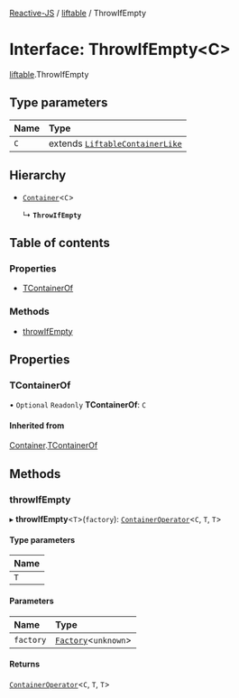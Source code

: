 [Reactive-JS](../README.md) / [liftable](../modules/liftable.md) / ThrowIfEmpty

# Interface: ThrowIfEmpty<C\>

[liftable](../modules/liftable.md).ThrowIfEmpty

## Type parameters

| Name | Type |
| :------ | :------ |
| `C` | extends [`LiftableContainerLike`](liftable.LiftableContainerLike.md) |

## Hierarchy

- [`Container`](container.Container.md)<`C`\>

  ↳ **`ThrowIfEmpty`**

## Table of contents

### Properties

- [TContainerOf](liftable.ThrowIfEmpty.md#tcontainerof)

### Methods

- [throwIfEmpty](liftable.ThrowIfEmpty.md#throwifempty)

## Properties

### TContainerOf

• `Optional` `Readonly` **TContainerOf**: `C`

#### Inherited from

[Container](container.Container.md).[TContainerOf](container.Container.md#tcontainerof)

## Methods

### throwIfEmpty

▸ **throwIfEmpty**<`T`\>(`factory`): [`ContainerOperator`](../modules/container.md#containeroperator)<`C`, `T`, `T`\>

#### Type parameters

| Name |
| :------ |
| `T` |

#### Parameters

| Name | Type |
| :------ | :------ |
| `factory` | [`Factory`](../modules/functions.md#factory)<`unknown`\> |

#### Returns

[`ContainerOperator`](../modules/container.md#containeroperator)<`C`, `T`, `T`\>
